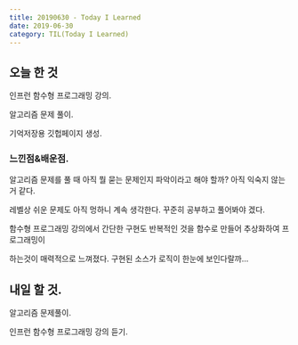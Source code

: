 ```yaml
---
title: 20190630 - Today I Learned
date: 2019-06-30
category: TIL(Today I Learned)
---
```


## 오늘 한 것

인프런 함수형 프로그래밍 강의.

알고리즘 문제 풀이.

기억저장용 깃헙페이지 생성.

### 느낀점&배운점.

알고리즘 문제를 풀 때 아직 뭘 묻는 문제인지 파악이라고 해야 할까? 아직 익숙지 않는거 같다. 

레벨상 쉬운 문제도 아직 멍하니 계속 생각한다. 꾸준히 공부하고 풀어봐야 겠다.

함수형 프로그래밍 강의에서 간단한 구현도 반복적인 것을 함수로 만들어 추상화하여 프로그래밍이

하는것이 매력적으로 느껴졌다. 구현된 소스가 로직이 한눈에 보인다랄까...

## 내일 할 것.

알고리즘 문제풀이.

인프런 함수형 프로그래밍 강의 듣기.